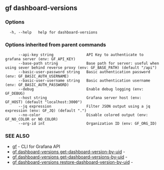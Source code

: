 ## gf dashboard-versions



### Options

```
  -h, --help   help for dashboard-versions
```

### Options inherited from parent commands

```
      --api-key string               API Key to authenticate to grafana server (env: GF_API_KEY)
      --base-path string             Base path for server: useful when using sever behind reverse proxy (env: GF_BASE_PATH) (default "/api")
      --basic-user-password string   Basic authentication password (env: GF_BASIC_AUTH_USERNAME)
      --basic-user-username string   Basic authentication username (env: GF_BASIC_AUTH_PASSWORD)
      --debug                        Enable debug logging (env: GF_DEBUG)
      --host string                  Grafana server host (env: GF_HOST) (default "localhost:3000")
      --jq expression                Filter JSON output using a jq expression (env: GF_JQ) (default ".")
      --no-color                     Disable colored output (env: GF_NO_COLOR or NO_COLOR)
      --org-id int                   Organization ID (env: GF_ORG_ID)
```

### SEE ALSO

* [gf](gf.md)	 - CLI for Grafana API
* [gf dashboard-versions get-dashboard-version-by-uid](gf_dashboard-versions_get-dashboard-version-by-uid.md)	 - 
* [gf dashboard-versions get-dashboard-versions-by-uid](gf_dashboard-versions_get-dashboard-versions-by-uid.md)	 - 
* [gf dashboard-versions restore-dashboard-version-by-uid](gf_dashboard-versions_restore-dashboard-version-by-uid.md)	 - 

